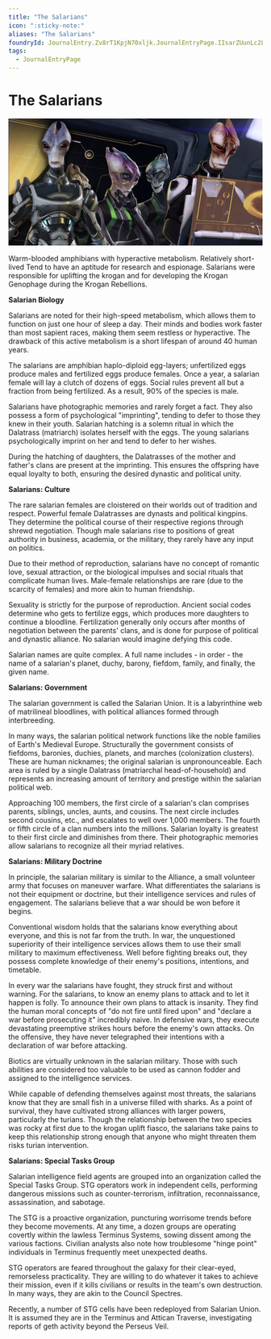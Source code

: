 ```yaml
---
title: "The Salarians"
icon: ":sticky-note:"
aliases: "The Salarians"
foundryId: JournalEntry.Zv8rT1KpjN70xljk.JournalEntryPage.IIsarZUunLc2LOst
tags:
  - JournalEntryPage
---
```


# The Salarians
![The Salarians](/src/assets/media/salarians.png)

Warm-blooded amphibians with hyperactive metabolism. Relatively short-lived Tend to have an aptitude for research and espionage. Salarians were responsible for uplifting the krogan and for developing the Krogan Genophage during the Krogan Rebellions.

**Salarian Biology**

Salarians are noted for their high-speed metabolism, which allows them to function on just one hour of sleep a day. Their minds and bodies work faster than most sapient races, making them seem restless or hyperactive. The drawback of this active metabolism is a short lifespan of around 40 human years.

The salarians are amphibian haplo-diploid egg-layers; unfertilized eggs produce males and fertilized eggs produce females. Once a year, a salarian female will lay a clutch of dozens of eggs. Social rules prevent all but a fraction from being fertilized. As a result, 90% of the species is male.

Salarians have photographic memories and rarely forget a fact. They also possess a form of psychological "imprinting", tending to defer to those they knew in their youth. Salarian hatching is a solemn ritual in which the Dalatrass (matriarch) isolates herself with the eggs. The young salarians psychologically imprint on her and tend to defer to her wishes.

During the hatching of daughters, the Dalatrasses of the mother and father's clans are present at the imprinting. This ensures the offspring have equal loyalty to both, ensuring the desired dynastic and political unity.

**Salarians: Culture**

The rare salarian females are cloistered on their worlds out of tradition and respect. Powerful female Dalatrasses are dynasts and political kingpins. They determine the political course of their respective regions through shrewd negotiation. Though male salarians rise to positions of great authority in business, academia, or the military, they rarely have any input on politics.

Due to their method of reproduction, salarians have no concept of romantic love, sexual attraction, or the biological impulses and social rituals that complicate human lives. Male-female relationships are rare (due to the scarcity of females) and more akin to human friendship.

Sexuality is strictly for the purpose of reproduction. Ancient social codes determine who gets to fertilize eggs, which produces more daughters to continue a bloodline. Fertilization generally only occurs after months of negotiation between the parents' clans, and is done for purpose of political and dynastic alliance. No salarian would imagine defying this code.

Salarian names are quite complex. A full name includes - in order - the name of a salarian's planet, duchy, barony, fiefdom, family, and finally, the given name.

**Salarians: Government**

The salarian government is called the Salarian Union. It is a labyrinthine web of matrilineal bloodlines, with political alliances formed through interbreeding.

In many ways, the salarian political network functions like the noble families of Earth's Medieval Europe. Structurally the government consists of fiefdoms, baronies, duchies, planets, and marches (colonization clusters). These are human nicknames; the original salarian is unpronounceable. Each area is ruled by a single Dalatrass (matriarchal head-of-household) and represents an increasing amount of territory and prestige within the salarian political web.

Approaching 100 members, the first circle of a salarian's clan comprises parents, siblings, uncles, aunts, and cousins. The next circle includes second cousins, etc., and escalates to well over 1,000 members. The fourth or fifth circle of a clan numbers into the millions. Salarian loyalty is greatest to their first circle and diminishes from there. Their photographic memories allow salarians to recognize all their myriad relatives.

**Salarians: Military Doctrine**

In principle, the salarian military is similar to the Alliance, a small volunteer army that focuses on maneuver warfare. What differentiates the salarians is not their equipment or doctrine, but their intelligence services and rules of engagement. The salarians believe that a war should be won before it begins.

Conventional wisdom holds that the salarians know everything about everyone, and this is not far from the truth. In war, the unquestioned superiority of their intelligence services allows them to use their small military to maximum effectiveness. Well before fighting breaks out, they possess complete knowledge of their enemy's positions, intentions, and timetable.

In every war the salarians have fought, they struck first and without warning. For the salarians, to know an enemy plans to attack and to let it happen is folly. To announce their own plans to attack is insanity. They find the human moral concepts of "do not fire until fired upon" and "declare a war before prosecuting it" incredibly naive. In defensive wars, they execute devastating preemptive strikes hours before the enemy's own attacks. On the offensive, they have never telegraphed their intentions with a declaration of war before attacking.

Biotics are virtually unknown in the salarian military. Those with such abilities are considered too valuable to be used as cannon fodder and assigned to the intelligence services.

While capable of defending themselves against most threats, the salarians know that they are small fish in a universe filled with sharks. As a point of survival, they have cultivated strong alliances with larger powers, particularly the turians. Though the relationship between the two species was rocky at first due to the krogan uplift fiasco, the salarians take pains to keep this relationship strong enough that anyone who might threaten them risks turian intervention.

**Salarians: Special Tasks Group**

Salarian intelligence field agents are grouped into an organization called the Special Tasks Group. STG operators work in independent cells, performing dangerous missions such as counter-terrorism, infiltration, reconnaissance, assassination, and sabotage.

The STG is a proactive organization, puncturing worrisome trends before they become movements. At any time, a dozen groups are operating covertly within the lawless Terminus Systems, sowing dissent among the various factions. Civilian analysts also note how troublesome "hinge point" individuals in Terminus frequently meet unexpected deaths.

STG operators are feared throughout the galaxy for their clear-eyed, remorseless practicality. They are willing to do whatever it takes to achieve their mission, even if it kills civilians or results in the team's own destruction. In many ways, they are akin to the Council Spectres.

Recently, a number of STG cells have been redeployed from Salarian Union. It is assumed they are in the Terminus and Attican Traverse, investigating reports of geth activity beyond the Perseus Veil.